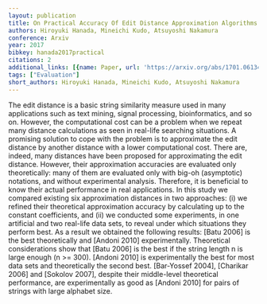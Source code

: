 ```yaml
---
layout: publication
title: On Practical Accuracy Of Edit Distance Approximation Algorithms
authors: Hiroyuki Hanada, Mineichi Kudo, Atsuyoshi Nakamura
conference: Arxiv
year: 2017
bibkey: hanada2017practical
citations: 2
additional_links: [{name: Paper, url: 'https://arxiv.org/abs/1701.06134'}]
tags: ["Evaluation"]
short_authors: Hiroyuki Hanada, Mineichi Kudo, Atsuyoshi Nakamura
---
```

The edit distance is a basic string similarity measure used in many
applications such as text mining, signal processing, bioinformatics, and so on.
However, the computational cost can be a problem when we repeat many distance
calculations as seen in real-life searching situations. A promising solution to
cope with the problem is to approximate the edit distance by another distance
with a lower computational cost. There are, indeed, many distances have been
proposed for approximating the edit distance. However, their approximation
accuracies are evaluated only theoretically: many of them are evaluated only
with big-oh (asymptotic) notations, and without experimental analysis.
Therefore, it is beneficial to know their actual performance in real
applications. In this study we compared existing six approximation distances in
two approaches: (i) we refined their theoretical approximation accuracy by
calculating up to the constant coefficients, and (ii) we conducted some
experiments, in one artificial and two real-life data sets, to reveal under
which situations they perform best. As a result we obtained the following
results: [Batu 2006] is the best theoretically and [Andoni 2010]
experimentally. Theoretical considerations show that [Batu 2006] is the best if
the string length n is large enough (n >= 300). [Andoni 2010] is experimentally
the best for most data sets and theoretically the second best. [Bar-Yossef
2004], [Charikar 2006] and [Sokolov 2007], despite their middle-level
theoretical performance, are experimentally as good as [Andoni 2010] for pairs
of strings with large alphabet size.